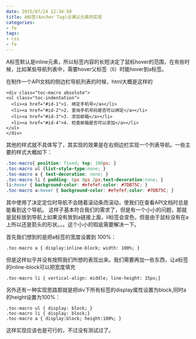 ```yaml
---
date: 2015/07/24 12:34:50
title: A标签(Anchor Tag)占满父元素的实现
categories:
- fe
tags:
- css
- fe
---
```


A标签默认是inline元素，所以标签内容的长短决定了鼠标hover的范围，在有些时候，比如某些导航列表中，需要hover父标签（li）时能hover到a标签。

在制作一个API文档的侧边栏导航列表的时候，html大概是这样的

```
<div class="toc-macro absolute">
<ul class="toc-indentation">
  <li><a href="#id-1">1. 绑定手机号</a></li>
  <li><a href="#id-2">2. 查询手机号码是否可以绑定</a></li>
  <li><a href="#id-3">3. 添加邮箱</a></li>
  <li><a href="#id-4">4. 检查邮箱是否可以添加</a></li>
</ul>
</div>
```


其他的样式就不具体写了，其实现的效果是在右侧边栏实现一个列表导航。一些主要的样式大概如下：

```css
.toc-macro{ position: fixed; top: 100px; }
.toc-macro ul {list-style-type:none; }
.toc-macro a { text-decoration: none; }
.toc-macro li { padding: 6px 8px 2px;text-decoration:none; }
li:hover { background-color: #efefef;color: #7DB75C; }
.toc-macro a:hover { background-color: #efefef;color: #7DB75C; }
```

其中使用了决定定位时导航不会随着滚动条而滚动，使我们在查看API文档时总是能看到这个导航。
这样子基本符合我们的需求了，但是有一个小小的问题，那就是鼠标放到导航上如果没有放到a链接上面，li标签会变色，但是由于鼠标没有在a上所以还是箭头的形状。。。这个小小的瑕疵需要解决一下。

首先我们想到的是把a标签的宽度设置到 100%：

```
.toc-macro a { display:inline-block; width: 100%; }
```

但是这样似乎并没有按照我们所想的表现出来。我们需要再加一些东西，让a标签的inline-block可以把宽度填充

```
.toc-macro li { vertical-align: middle; line-height: 15px;}
```

另外还有一种实现思路那就是把div下所有标签的display属性设置为block,同时a的height设置为100%：

```
.toc-macro ul { display: block; }
.toc-macro li { display: block;}
.toc-macro a { display:block; height:100%; }
```

这样实现应该也是可行的，不过没有测试过了。
